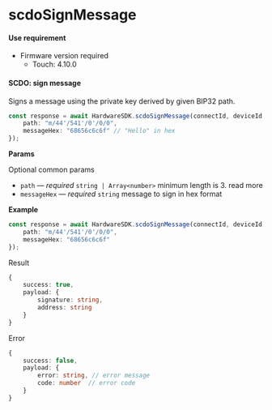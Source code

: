 # scdoSignMessage

#### Use requirement

* Firmware version required
  * Touch: 4.10.0

#### SCDO: sign message

Signs a message using the private key derived by given BIP32 path.

```typescript
const response = await HardwareSDK.scdoSignMessage(connectId, deviceId, {
    path: "m/44'/541'/0'/0/0",
    messageHex: "68656c6c6f" // "Hello" in hex
});
```

**Params**

Optional common params

* `path` — _required_ `string | Array<number>` minimum length is 3. read more
* `messageHex` — _required_ `string` message to sign in hex format

**Example**

```typescript
const response = await HardwareSDK.scdoSignMessage(connectId, deviceId, {
    path: "m/44'/541'/0'/0/0",
    messageHex: "68656c6c6f"
});
```

Result

```typescript
{
    success: true,
    payload: {
        signature: string,
        address: string
    }
}
```

Error

```typescript
{
    success: false,
    payload: {
        error: string, // error message
        code: number  // error code
    }
}
```
